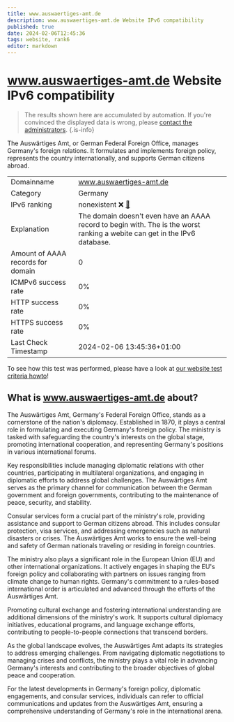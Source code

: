 ```yaml
---
title: www.auswaertiges-amt.de
description: www.auswaertiges-amt.de Website IPv6 compatibility
published: true
date: 2024-02-06T12:45:36
tags: website, rank6
editor: markdown
---
```


# www.auswaertiges-amt.de Website IPv6 compatibility

> The results shown here are accumulated by automation. If you're convinced the displayed data is wrong, please [contact the administrators](/howto/chat). 
{.is-info}

The Auswärtiges Amt, or German Federal Foreign Office, manages Germany's foreign relations. It formulates and implements foreign policy, represents the country internationally, and supports German citizens abroad.


|   |   |
| - | - |
| Domainname | www.auswaertiges-amt.de
| Category | Germany |
| IPv6 ranking | nonexistent :x: [🔗](/howto/ranking) |
| Explanation | The domain doesn't even have an AAAA record to begin with. The is the worst ranking a webite can get in the IPv6 database. |
| Amount of AAAA records for domain | 0 |
| ICMPv6 success rate | 0%|
| HTTP success rate | 0% |
| HTTPS success rate | 0% |
| Last Check Timestamp | 2024-02-06 13:45:36+01:00 |

To see how this test was performed, please have a look at [our website test criteria howto](/howto/testcriteria/website)!


## What is www.auswaertiges-amt.de about?
The Auswärtiges Amt, Germany's Federal Foreign Office, stands as a cornerstone of the nation's diplomacy. Established in 1870, it plays a central role in formulating and executing Germany's foreign policy. The ministry is tasked with safeguarding the country's interests on the global stage, promoting international cooperation, and representing Germany's positions in various international forums.

Key responsibilities include managing diplomatic relations with other countries, participating in multilateral organizations, and engaging in diplomatic efforts to address global challenges. The Auswärtiges Amt serves as the primary channel for communication between the German government and foreign governments, contributing to the maintenance of peace, security, and stability.

Consular services form a crucial part of the ministry's role, providing assistance and support to German citizens abroad. This includes consular protection, visa services, and addressing emergencies such as natural disasters or crises. The Auswärtiges Amt works to ensure the well-being and safety of German nationals traveling or residing in foreign countries.

The ministry also plays a significant role in the European Union (EU) and other international organizations. It actively engages in shaping the EU's foreign policy and collaborating with partners on issues ranging from climate change to human rights. Germany's commitment to a rules-based international order is articulated and advanced through the efforts of the Auswärtiges Amt.

Promoting cultural exchange and fostering international understanding are additional dimensions of the ministry's work. It supports cultural diplomacy initiatives, educational programs, and language exchange efforts, contributing to people-to-people connections that transcend borders.

As the global landscape evolves, the Auswärtiges Amt adapts its strategies to address emerging challenges. From navigating diplomatic negotiations to managing crises and conflicts, the ministry plays a vital role in advancing Germany's interests and contributing to the broader objectives of global peace and cooperation.

For the latest developments in Germany's foreign policy, diplomatic engagements, and consular services, individuals can refer to official communications and updates from the Auswärtiges Amt, ensuring a comprehensive understanding of Germany's role in the international arena.


